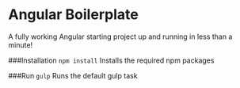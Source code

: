 # Angular Boilerplate

A fully working Angular starting project up and running in less than a minute!


###Installation
<code>npm install</code> Installs the required npm packages

###Run
<code>gulp</code>
Runs the default gulp task
